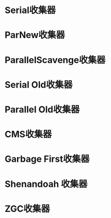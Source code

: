 # Serial收集器
# ParNew收集器
# ParallelScavenge收集器
# Serial Old收集器
# Parallel Old收集器
# CMS收集器
# Garbage First收集器
# Shenandoah 收集器
# ZGC收集器
